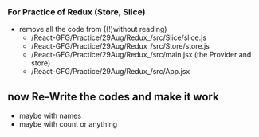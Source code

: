 ### For Practice of Redux (Store, Slice)

- remove all the code from ((!)without reading)
  - /React-GFG/Practice/29Aug/Redux\_/src/Slice/slice.js
  - /React-GFG/Practice/29Aug/Redux\_/src/Store/store.js
  - /React-GFG/Practice/29Aug/Redux\_/src/main.jsx (the Provider and store)
  - /React-GFG/Practice/29Aug/Redux\_/src/App.jsx

## now Re-Write the codes and make it work

- maybe with names
- maybe with count or anything
